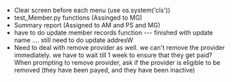 - Clear screen before each menu (use os.system('cls')) 
- test_Member.py functions (Assinged to MG)
- Summary report (Assigned to AM and PS and MG)
- have to do update member records function --- finished with update name .... still need to do update addresW
- Need to deal with remove provider as well. we can't remove the provider immediately. we have to wait till 1 week to ensure that they get paid?
When prompting to remove provider, ask if the provider is eligible to be removed (they have been payed, and they have been inactive)